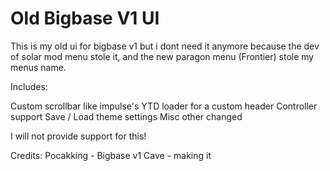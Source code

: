 # Old Bigbase V1 UI

This is my old ui for bigbase v1 but i dont need it anymore because the dev of solar mod menu stole it, and the new paragon menu (Frontier) stole my menus name. 

Includes:

Custom scrollbar like impulse's
YTD loader for a custom header 
Controller support
Save / Load theme settings
Misc other changed

I will not provide support for this!

Credits:
Pocakking - Bigbase v1
Cave - making it
